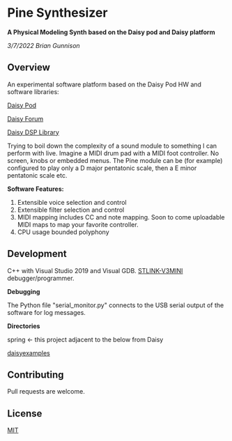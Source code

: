 
# Pine Synthesizer

**A Physical Modeling Synth based on the Daisy pod and Daisy platform**

*3/7/2022 Brian Gunnison*

## Overview

An experimental software platform based on the Daisy Pod HW and software libraries:

[Daisy Pod](https://www.electro-smith.com/daisy/pod)

[Daisy Forum](https://forum.electro-smith.com/)

[Daisy DSP Library](https://electro-smith.github.io/DaisySP/index.html)

Trying to boil down the complexity of a sound module to something I can perform with live. 
Imagine a MIDI drum pad with a MIDI foot controller. No screen, knobs or embedded menus.
The Pine module can be (for example) configured to play only a D major pentatonic scale, then a E minor pentatonic scale etc. 

**Software Features:**
1. Extensible voice selection and control
2. Extensible filter selection and control
3. MIDI mapping includes CC and note mapping. Soon to come uploadable MIDI maps to map your favorite controller. 
4. CPU usage bounded polyphony

## Development

C++ with Visual Studio 2019 and Visual GDB. [STLINK-V3MINI](https://www.st.com/resource/en/user_manual/dm00555046-stlink-v3mods-and-stlink-v3mini-mini-debuggers-programmers-for-stm32-stmicroelectronics.pdf) debugger/programmer.

**Debugging**

The Python file "serial_monitor.py" connects to the USB serial output of the software for log messages. 

**Directories**

spring <- this project adjacent to the below from Daisy

[daisyexamples](https://github.com/electro-smith/DaisyExamples) 

## Contributing
Pull requests are welcome. 

## License
[MIT](https://choosealicense.com/licenses/mit/)


